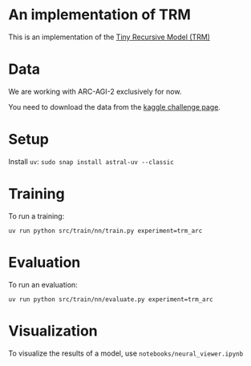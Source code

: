 # An implementation of TRM

This is an implementation of the [Tiny Recursive Model (TRM)](https://arxiv.org/pdf/2510.04871v1)

# Data

We are working with ARC-AGI-2 exclusively for now.

You need to download the data from the [kaggle challenge page](https://www.kaggle.com/competitions/arc-prize-2025).

# Setup

Install `uv`: `sudo snap install astral-uv --classic`

# Training

To run a training:

`uv run python src/train/nn/train.py experiment=trm_arc`

# Evaluation

To run an evaluation:

`uv run python src/train/nn/evaluate.py experiment=trm_arc`

# Visualization

To visualize the results of a model, use `notebooks/neural_viewer.ipynb`

